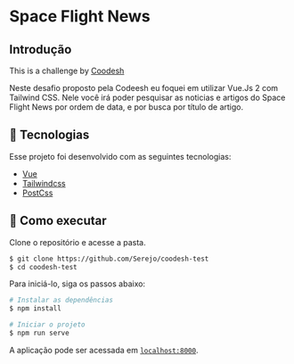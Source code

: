 # Space Flight News

## Introdução

This is a challenge by [Coodesh](https://coodesh.com/)

Neste desafio proposto pela Codeesh eu foquei em utilizar Vue.Js 2 com Tailwind CSS. Nele você irá poder pesquisar as noticias e artigos do Space Flight News por ordem de data, e por busca por título de artigo.

## 🧪 Tecnologias

Esse projeto foi desenvolvido com as seguintes tecnologias:

- [Vue](https://vuejs.org/)
- [Tailwindcss](https://tailwindcss.com)
- [PostCss](https://postcss.org/)

## 🚀 Como executar

Clone o repositório e acesse a pasta.

```bash
$ git clone https://github.com/Serejo/coodesh-test
$ cd coodesh-test
```

Para iniciá-lo, siga os passos abaixo:

```bash
# Instalar as dependências
$ npm install

# Iniciar o projeto
$ npm run serve
```

A aplicação pode ser acessada em [`localhost:8000`](http://localhost:8000).
